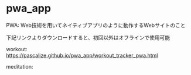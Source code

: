 # pwa_app

PWA: Web技術を用いてネイティブアプリのように動作するWebサイトのこと

下記リンクよりダウンロードすると、初回以外はオフラインで使用可能  

workout:   
https://pascalize.github.io/pwa_app/workout_tracker_pwa.html

meditation:  


